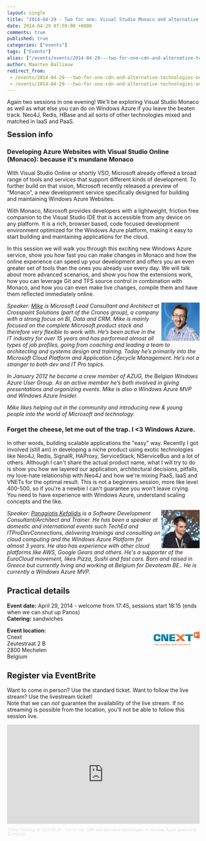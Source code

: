 ```yaml
---
layout: single
title: "2014-04-29 - Two for one: Visual Studio Monaco and alternative technologies on Windows Azure"
date: 2014-04-29 07:59:00 +0000
comments: true
published: true
categories: ["events"]
tags: ["Events"]
alias: ["/events/events/2014-04-29---two-for-one-cdn-and-alternative-technologies-on-windows-azure"]
author: Maarten Balliauw
redirect_from:
 - /events/2014-04-29---two-for-one-cdn-and-alternative-technologies-on-windows-azure.html
 - /events/2014-04-29---two-for-one-cdn-and-alternative-technologies-on-windows-azure.html
---
```


<p>Again two sessions in one evening! We'll be exploring Visual Studio Monaco as well as what else you can do on Windows Azure if you leave the beaten track. Neo4J, Redis, HBase and all sorts of other technologies mixed and matched in IaaS and PaaS.</p>
<p><span style="font-size: 20px; font-weight: bold;">Session info</span></p>
<h3>Developing Azure Websites with Visual Studio Online (Monaco): because it's mundane Monaco</h3>
<p>With Visual Studio Online or shortly VSO, Microsoft already offered a broad range of tools and services that support different kinds of development. To further build on that vision, Microsoft recently released a preview of &ldquo;Monaco&rdquo;, a new development service specifically designed for building and maintaining Windows Azure Websites.&nbsp;</p>
<p>With Monaco, Microsoft provides developers with a lightweight, friction free companion to the Visual Studio IDE that is accessible from any device on any platform. It is a rich, browser based, code focused development environment optimized for the Windows Azure platform, making it easy to start building and maintaining applications for the cloud.&nbsp;</p>
<p>In this session we will walk you through this exciting new Windows Azure service, show you how fast you can make changes in Monaco and how the online experience can speed up your development and offers you an even greater set of tools than the ones you already use every day. We will talk about more advanced scenarios, and show you how the extensions work, how you can leverage Git and TFS source control in combination with Monaco, and how you can even make live changes, compile them and have them reflected immediately online.</p>
<p><em><img width="100" align="right" alt="Mike Martin" src="/assets/media/speakers/mike-martin.jpg"></em></p>
<p><em>Speaker:&nbsp;</em><i><a href="https://techmike2kx.wordpress.com/" target="_blank">Mike</a>&nbsp;is Microsoft Lead Consultant and Architect at Crosspoint Solutions (part of the Cronos group), a company with a strong focus on BI, Data and CRM. Mike is mainly focused on the complete Microsoft product stack and therefore very flexible to work with. He&rsquo;s been active in the IT industry for over 15 years and has performed almost all types of job profiles, going from coaching and leading a team to architecting and systems design and training. Today he&rsquo;s primarily into the Microsoft Cloud Platform and Application Lifecycle Management. He&rsquo;s not a stranger to both dev and IT Pro topics.&nbsp;</i></p>
<p><i>In January 2012 he became a crew member of AZUG, the Belgian Windows Azure User Group. As an active member he&rsquo;s both involved in giving presentations and organizing events. Mike is also a Windows Azure MVP and Windows Azure Insider.&nbsp;</i></p>
<p><i>Mike likes helping out in the community and introducing new &amp; young people into the world of Microsoft and technology.</i></p>
<h3>Forget the cheese, let me out of the trap. I &lt;3 Windows Azure.</h3>
<p>In other words, building scalable applications the "easy" way. Recently I got involved (still am) in developing a niche product using exotic technologies like Neo4J, Redis, SignalR, HAProxy, ServiceStack, NServiceBus and a lot of others. Although I can't share the actual product name, what I will try to do is show you how we layered our application, architectural decisions, pitfalls, my love-hate relationship with Neo4J and how we're mixing PaaS, IaaS and VNETs for the optimal result. This is not a beginners session, more like level 400-500, so if you're a newbie I can't guarantee you won't leave crying. You need to have experience with Windows Azure, understand scaling concepts and the like.</p>
<p><span style="font-style: italic;"></span><em><img width="100" align="right" alt="Panagiotis Kefalidis" src="/assets/media/speakers/panagiotis-kefalidis.jpg">Speaker:&nbsp;<a href="https://www.kefalidis.me/" target="_blank">Panagiotis Kefalidis</a>&nbsp;is a Software Development Consultant/Architect and Trainer. He has been a speaker at domestic and international events such TechEd and ITProDevConnections, delivering trainings and consulting on cloud computing and the Windows Azure Platform for almost 3 years. He also has experience with other cloud platforms like AWS, Google Gears and others. He's a supporter of the EuroCloud movement, likes Pizza, Sushi and fast cars. Born and raised in Greece but currently living and working at Belgium for Devoteam BE.. He is currently a Windows Azure MVP.</em></p>
<h2>Practical details</h2>
<p><strong>Event date:</strong>&nbsp;April 29, 2014 - welcome from 17:45, sessions start 18:15 (ends when we can shut up Panos)<br><strong>Catering:</strong>&nbsp;sandwiches</p>
<p><strong><a href="https://www.cnext.be" target="_blank"><img width="120" height="60" align="right" alt="" src="/assets/media/sponsors/logo-cnext.jpg"></a>Event location:<br></strong>Cnext<br>Zeutestraat 2 B<br>2800 Mechelen<br>Belgium</p>
<h2>Register via EventBrite</h2>
<p>Want to come in person? Use the standard ticket. Want to follow the live stream? Use the livestream ticket!<br>Note that&nbsp;we can&nbsp;<em>not</em>&nbsp;guarantee the availability of the live stream. If no streaming is possible from the location, you'll not be able to follow this session live.</p>
<div style="width: 100%; text-align: left;"><iframe src="https://www.eventbrite.com/tickets-external?eid=11067712827&amp;ref=etckt" frameborder="0" height="260" width="100%" vspace="0" hspace="0" marginheight="5" marginwidth="5" scrolling="auto" allowtransparency="true"></iframe>
<div style="font-family: Helvetica, Arial; font-size: 10px; padding: 5px 0 5px; margin: 2px; width: 100%; text-align: left;"><a style="color: #ddd; text-decoration: none;" target="_blank" href="https://www.eventbrite.com/r/etckt">Online Ticketing</a><span style="color: #ddd;"> for </span><a style="color: #ddd; text-decoration: none;" target="_blank" href="https://www.eventbrite.com/e/2014-04-24-two-for-one-cdn-and-alternative-technologies-on-windows-azure-tickets-11067712827?ref=etckt">2014-04-24 - Two for one: CDN and alternative technologies on Windows Azure</a> <span style="color: #ddd;">powered by</span> <a style="color: #ddd; text-decoration: none;" target="_blank" href="https://www.eventbrite.com?ref=etckt">Eventbrite</a></div>
</div>







